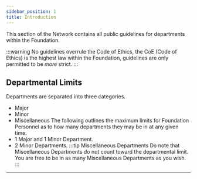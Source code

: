 ```yaml
---
sidebar_position: 1
title: Introduction
---
```


This section of the Network contains all public guidelines for departments within the Foundation. 

:::warning
No guidelines overrule the Code of Ethics, the CoE (Code of Ethics) is the highest law within the Foundation, guidelines are only permitted to be *more* strict.
:::

## Departmental Limits
Departments are separated into three categories. 
- Major
- Minor
- Miscellaneous
The following outlines the maximum limits for Foundation Personnel as to how many departments they may be in at any given time.
- 1 Major and 1 Minor Department.
- 2 Minor Departments.
:::tip Miscellaneous Departments
Do note that Miscellaneous Departments do not count toward the departmental limit. You are free to be in as many Miscellaneous Departments as you wish.
:::
---
